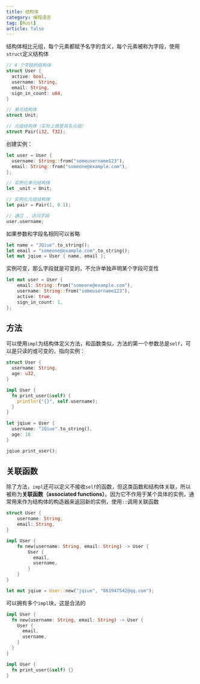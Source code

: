 ```yaml
---
title: 结构体
category: 编程语言
tag: [Rust]
article: false
---
```


结构体相比元组，每个元素都赋予名字的含义，每个元素被称为字段，使用`struct`定义结构体

```rust
// 4 个字段的结构体
struct User {
  active: bool,
  username: String,
  email: String,
  sign_in_count: u64,
}

// 单元结构体
struct Unit;

// 元组结构体（实际上就是具名元组）
struct Pair(i32, f32);
```

创建实例：

```rust
let user = User {
  username: String::from("someusername123"),
  email: String::from("someone@example.com"),
};

// 实例化单元结构体
let _unit = Unit;

// 实例化元组结构体
let pair = Pair(1, 0.1);

// 通过 . 访问字段
user.username;
```

如果参数和字段名相同可以省略

```rust
let name = "JQiue".to_string();
let email = "someone@example.com".to_string();
let mut jqiue = User { name, email };
```

实例可变，那么字段就是可变的，不允许单独声明某个字段可变性

```rust
let mut user = User {
    email: String::from("someone@example.com"),
    username: String::from("someusername123"),
    active: true,
    sign_in_count: 1,
};
```

## 方法

可以使用`impl`为结构体定义方法，和函数类似，方法的第一个参数总是`self`，可以是只读的或可变的，指向实例：

```rust
struct User {
  username: String,
  age: u32,
}

impl User {
  fn print_user(&self) {
    println!("{}", self.username);
  }
}

let jqiue = User {
  username: "JQiue".to_string(),
  age: 18
}

jqiue.print_user();
```

## 关联函数

除了方法，`impl`还可以定义不接收`self`的函数，但这类函数和结构体关联，所以被称为**关联函数（associated functions）**。因为它不作用于某个具体的实例，通常用来作为结构体的构造器来返回新的实例，使用`::`调用关联函数

```rust
struct User {
    username: String,
    email: String,
}

impl User {
    fn new(username: String, email: String) -> User {
        User {
          email,
          username,
        }
    }
}

let mut jqiue = User::new("jqiue", "861947542@qq.com");
```

可以拥有多个`impl`块，这是合法的

```rust
impl User {
  fn new(username: String, email: String) -> User {
    User {
      email,
      username,
    }
  }
}

impl User {
  fn print_user(&self) {}
}
```
